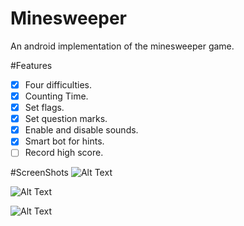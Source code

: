 # Minesweeper
An android implementation of the minesweeper game.

#Features
- [x] Four difficulties.
- [x] Counting Time.
- [x] Set flags.
- [x] Set question marks.
- [x] Enable and disable sounds.
- [x] Smart bot for hints.
- [ ] Record high score.
 
#ScreenShots
![Alt Text](https://docs.google.com/uc?export=download&id=0BwI7AC3PlDu1SVV1VTdzMkF4OWs)

![Alt Text](https://docs.google.com/uc?export=download&id=0BwI7AC3PlDu1dE9sLVhtVnVtTWc)

![Alt Text](https://docs.google.com/uc?export=download&id=0BwI7AC3PlDu1ZWhyS2paT0poajA)


